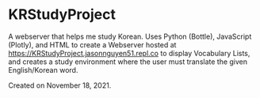 # KRStudyProject
A webserver that helps me study Korean.
Uses Python (Bottle), JavaScript (Plotly), and HTML to create a Webserver hosted at https://KRStudyProject.jasonnguyen51.repl.co to display Vocabulary Lists, and creates a study environment where the user must translate the given English/Korean word.

Created on November 18, 2021.
